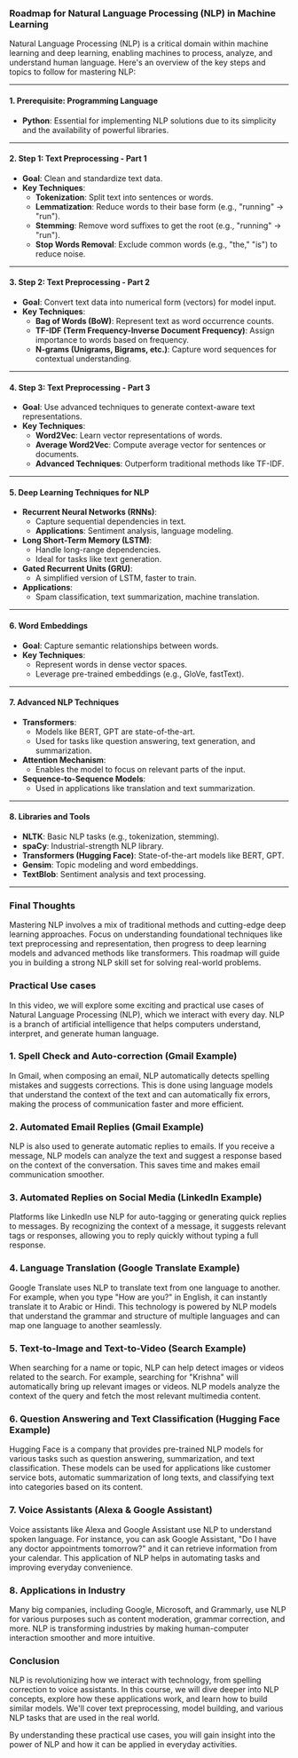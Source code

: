 ### Roadmap for Natural Language Processing (NLP) in Machine Learning

Natural Language Processing (NLP) is a critical domain within machine learning and deep learning, enabling machines to process, analyze, and understand human language. Here's an overview of the key steps and topics to follow for mastering NLP:

---

#### **1. Prerequisite: Programming Language**

- **Python**: Essential for implementing NLP solutions due to its simplicity and the availability of powerful libraries.

---

#### **2. Step 1: Text Preprocessing - Part 1**

- **Goal**: Clean and standardize text data.
- **Key Techniques**:
  - **Tokenization**: Split text into sentences or words.
  - **Lemmatization**: Reduce words to their base form (e.g., "running" → "run").
  - **Stemming**: Remove word suffixes to get the root (e.g., "running" → "run").
  - **Stop Words Removal**: Exclude common words (e.g., "the," "is") to reduce noise.

---

#### **3. Step 2: Text Preprocessing - Part 2**

- **Goal**: Convert text data into numerical form (vectors) for model input.
- **Key Techniques**:
  - **Bag of Words (BoW)**: Represent text as word occurrence counts.
  - **TF-IDF (Term Frequency-Inverse Document Frequency)**: Assign importance to words based on frequency.
  - **N-grams (Unigrams, Bigrams, etc.)**: Capture word sequences for contextual understanding.

---

#### **4. Step 3: Text Preprocessing - Part 3**

- **Goal**: Use advanced techniques to generate context-aware text representations.
- **Key Techniques**:
  - **Word2Vec**: Learn vector representations of words.
  - **Average Word2Vec**: Compute average vector for sentences or documents.
  - **Advanced Techniques**: Outperform traditional methods like TF-IDF.

---

#### **5. Deep Learning Techniques for NLP**

- **Recurrent Neural Networks (RNNs)**:
  - Capture sequential dependencies in text.
  - **Applications**: Sentiment analysis, language modeling.
- **Long Short-Term Memory (LSTM)**:
  - Handle long-range dependencies.
  - Ideal for tasks like text generation.
- **Gated Recurrent Units (GRU)**:
  - A simplified version of LSTM, faster to train.
- **Applications**:
  - Spam classification, text summarization, machine translation.

---

#### **6. Word Embeddings**

- **Goal**: Capture semantic relationships between words.
- **Key Techniques**:
  - Represent words in dense vector spaces.
  - Leverage pre-trained embeddings (e.g., GloVe, fastText).

---

#### **7. Advanced NLP Techniques**

- **Transformers**:
  - Models like BERT, GPT are state-of-the-art.
  - Used for tasks like question answering, text generation, and summarization.
- **Attention Mechanism**:
  - Enables the model to focus on relevant parts of the input.
- **Sequence-to-Sequence Models**:
  - Used in applications like translation and text summarization.

---

#### **8. Libraries and Tools**

- **NLTK**: Basic NLP tasks (e.g., tokenization, stemming).
- **spaCy**: Industrial-strength NLP library.
- **Transformers (Hugging Face)**: State-of-the-art models like BERT, GPT.
- **Gensim**: Topic modeling and word embeddings.
- **TextBlob**: Sentiment analysis and text processing.

---

### Final Thoughts

Mastering NLP involves a mix of traditional methods and cutting-edge deep learning approaches. Focus on understanding foundational techniques like text preprocessing and representation, then progress to deep learning models and advanced methods like transformers. This roadmap will guide you in building a strong NLP skill set for solving real-world problems.

### Practical Use cases

In this video, we will explore some exciting and practical use cases of Natural Language Processing (NLP), which we interact with every day. NLP is a branch of artificial intelligence that helps computers understand, interpret, and generate human language.

### 1. **Spell Check and Auto-correction (Gmail Example)**  

In Gmail, when composing an email, NLP automatically detects spelling mistakes and suggests corrections. This is done using language models that understand the context of the text and can automatically fix errors, making the process of communication faster and more efficient.

### 2. **Automated Email Replies (Gmail Example)**  

NLP is also used to generate automatic replies to emails. If you receive a message, NLP models can analyze the text and suggest a response based on the context of the conversation. This saves time and makes email communication smoother.

### 3. **Automated Replies on Social Media (LinkedIn Example)**  

Platforms like LinkedIn use NLP for auto-tagging or generating quick replies to messages. By recognizing the context of a message, it suggests relevant tags or responses, allowing you to reply quickly without typing a full response.

### 4. **Language Translation (Google Translate Example)**  

Google Translate uses NLP to translate text from one language to another. For example, when you type "How are you?" in English, it can instantly translate it to Arabic or Hindi. This technology is powered by NLP models that understand the grammar and structure of multiple languages and can map one language to another seamlessly.

### 5. **Text-to-Image and Text-to-Video (Search Example)**  

When searching for a name or topic, NLP can help detect images or videos related to the search. For example, searching for "Krishna" will automatically bring up relevant images or videos. NLP models analyze the context of the query and fetch the most relevant multimedia content.

### 6. **Question Answering and Text Classification (Hugging Face Example)**  

Hugging Face is a company that provides pre-trained NLP models for various tasks such as question answering, summarization, and text classification. These models can be used for applications like customer service bots, automatic summarization of long texts, and classifying text into categories based on its content.

### 7. **Voice Assistants (Alexa & Google Assistant)**  

Voice assistants like Alexa and Google Assistant use NLP to understand spoken language. For instance, you can ask Google Assistant, "Do I have any doctor appointments tomorrow?" and it can retrieve information from your calendar. This application of NLP helps in automating tasks and improving everyday convenience.

### 8. **Applications in Industry**  

Many big companies, including Google, Microsoft, and Grammarly, use NLP for various purposes such as content moderation, grammar correction, and more. NLP is transforming industries by making human-computer interaction smoother and more intuitive.

### Conclusion  

NLP is revolutionizing how we interact with technology, from spelling correction to voice assistants. In this course, we will dive deeper into NLP concepts, explore how these applications work, and learn how to build similar models. We'll cover text preprocessing, model building, and various NLP tasks that are used in the real world.

By understanding these practical use cases, you will gain insight into the power of NLP and how it can be applied in everyday activities.
